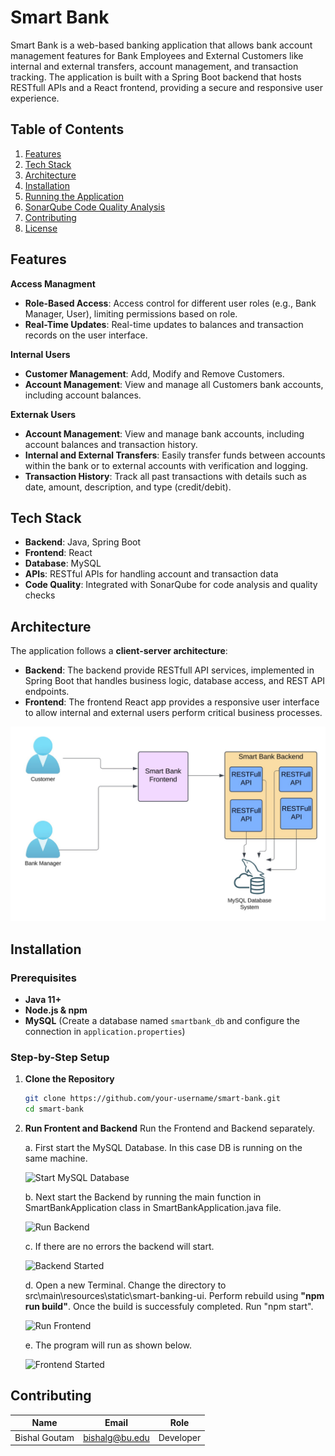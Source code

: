 # Smart Bank

Smart Bank is a web-based banking application that allows bank account management features for Bank Employees and External Customers like internal and external transfers, account management, and transaction tracking. The application is built with a Spring Boot backend that hosts RESTfull APIs and a React frontend, providing a secure and responsive user experience.

## Table of Contents
1. [Features](#features)
2. [Tech Stack](#tech-stack)
3. [Architecture](#architecture)
4. [Installation](#installation)
5. [Running the Application](#running-the-application)
6. [SonarQube Code Quality Analysis](#sonarqube-code-quality-analysis)
7. [Contributing](#contributing)
8. [License](#license)

## Features

**Access Managment**
- **Role-Based Access**: Access control for different user roles (e.g., Bank Manager, User), limiting permissions based on role.
- **Real-Time Updates**: Real-time updates to balances and transaction records on the user interface.

**Internal Users**
- **Customer Management**: Add, Modify and Remove Customers.
- **Account Management**: View and manage all Customers bank accounts, including account balances.
  
**Externak Users**
- **Account Management**: View and manage bank accounts, including account balances and transaction history.
- **Internal and External Transfers**: Easily transfer funds between accounts within the bank or to external accounts with verification and logging.
- **Transaction History**: Track all past transactions with details such as date, amount, description, and type (credit/debit).

## Tech Stack

- **Backend**: Java, Spring Boot
- **Frontend**: React
- **Database**: MySQL
- **APIs**: RESTful APIs for handling account and transaction data
- **Code Quality**: Integrated with SonarQube for code analysis and quality checks

## Architecture

The application follows a **client-server architecture**:
- **Backend**: The backend provide RESTfull API services, implemented in Spring Boot that handles business logic, database access, and REST API endpoints.
- **Frontend**: The frontend React app provides a responsive user interface to allow internal and external users perform critical business processes.

![Architecture Diagram](Documents/SmartBankSolutionArchitecture.jpg) 

## Installation

### Prerequisites
- **Java 11+**
- **Node.js & npm**
- **MySQL** (Create a database named `smartbank_db` and configure the connection in `application.properties`)

### Step-by-Step Setup

1. **Clone the Repository**
   ```bash
   git clone https://github.com/your-username/smart-bank.git
   cd smart-bank

2. **Run Frontent and Backend**
   Run the Frontend and Backend separately.

   a. First start the MySQL Database. In this case DB is running on the same machine.

   ![Start MySQL Database](Documents/StartMySQLDatabase.jpg)


   b. Next start the Backend by running the main function in SmartBankApplication class in SmartBankApplication.java file.
   
   ![Run Backend](Documents/RunBackend.jpg)

   c. If there are no errors the backend will start.

   ![Backend Started](Documents/BackendStarted.jpg)


   d. Open a new Terminal. Change the directory to src\main\resources\static\smart-banking-ui. Perform rebuild using **"npm run build"**. Once the build is successfuly completed. Run "npm start".

   ![Run Frontend](Documents/RunFrontend.jpg)

   e. The program will run as shown below.

   ![Frontend Started](Documents/FrontendStarted.jpg)

## Contributing

| Name         | Email                  | Role          |
|--------------|------------------------|---------------|
| Bishal Goutam| bishalg@bu.edu         | Developer     |



